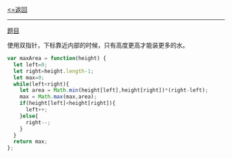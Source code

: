 [<=返回](./index.md)
<hr/>

[题目](https://leetcode.cn/problems/container-with-most-water/)

使用双指针，下标靠近内部的时候，只有高度更高才能装更多的水。
```js
var maxArea = function(height) {
  let left=0;
  let right=height.length-1;
  let max=0;
  while(left<right){
    let area = Math.min(height[left],height[right])*(right-left);
    max = Math.max(max,area);
    if(height[left]<height[right]){
      left++;
    }else{
      right--;
    }
  }
  return max;
};
```